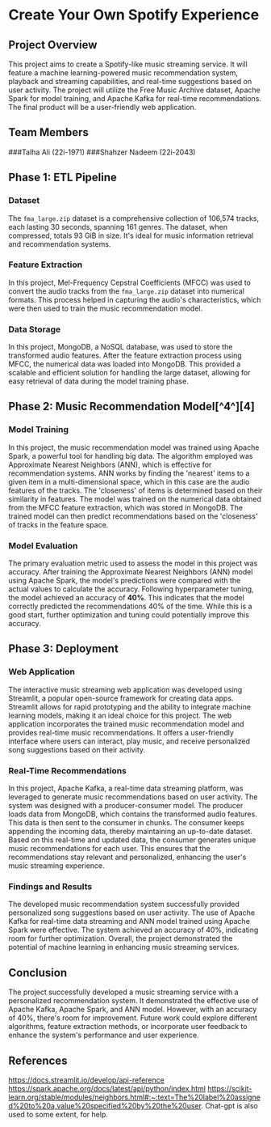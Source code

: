# Create Your Own Spotify Experience

## Project Overview
This project aims to create a Spotify-like music streaming service. It will feature a machine learning-powered music recommendation system, playback and streaming capabilities, and real-time suggestions based on user activity. The project will utilize the Free Music Archive dataset, Apache Spark for model training, and Apache Kafka for real-time recommendations. The final product will be a user-friendly web application.

## Team Members
###Talha Ali (22i-1971)
###Shahzer Nadeem (22i-2043)

## Phase 1: ETL Pipeline
### Dataset
The `fma_large.zip` dataset is a comprehensive collection of 106,574 tracks, each lasting 30 seconds, spanning 161 genres. The dataset, when compressed, totals 93 GiB in size. It's ideal for music information retrieval and recommendation systems.

### Feature Extraction
In this project, Mel-Frequency Cepstral Coefficients (MFCC) was used to convert the audio tracks from the `fma_large.zip` dataset into numerical formats. This process helped in capturing the audio's characteristics, which were then used to train the music recommendation model.

### Data Storage
In this project, MongoDB, a NoSQL database, was used to store the transformed audio features. After the feature extraction process using MFCC, the numerical data was loaded into MongoDB. This provided a scalable and efficient solution for handling the large dataset, allowing for easy retrieval of data during the model training phase.

## Phase 2: Music Recommendation Model[^4^][4]
### Model Training
In this project, the music recommendation model was trained using Apache Spark, a powerful tool for handling big data. The algorithm employed was Approximate Nearest Neighbors (ANN), which is effective for recommendation systems. ANN works by finding the 'nearest' items to a given item in a multi-dimensional space, which in this case are the audio features of the tracks. The 'closeness' of items is determined based on their similarity in features. The model was trained on the numerical data obtained from the MFCC feature extraction, which was stored in MongoDB. The trained model can then predict recommendations based on the 'closeness' of tracks in the feature space.

### Model Evaluation
The primary evaluation metric used to assess the model in this project was accuracy. After training the Approximate Nearest Neighbors (ANN) model using Apache Spark, the model's predictions were compared with the actual values to calculate the accuracy. Following hyperparameter tuning, the model achieved an accuracy of **40%**. This indicates that the model correctly predicted the recommendations 40% of the time. While this is a good start, further optimization and tuning could potentially improve this accuracy.

## Phase 3: Deployment
### Web Application
The interactive music streaming web application was developed using Streamlit, a popular open-source framework for creating data apps. Streamlit allows for rapid prototyping and the ability to integrate machine learning models, making it an ideal choice for this project. The web application incorporates the trained music recommendation model and provides real-time music recommendations. It offers a user-friendly interface where users can interact, play music, and receive personalized song suggestions based on their activity.

### Real-Time Recommendations
In this project, Apache Kafka, a real-time data streaming platform, was leveraged to generate music recommendations based on user activity. The system was designed with a producer-consumer model. The producer loads data from MongoDB, which contains the transformed audio features. This data is then sent to the consumer in chunks. The consumer keeps appending the incoming data, thereby maintaining an up-to-date dataset. Based on this real-time and updated data, the consumer generates unique music recommendations for each user. This ensures that the recommendations stay relevant and personalized, enhancing the user's music streaming experience.

### Findings and Results
The developed music recommendation system successfully provided personalized song suggestions based on user activity. The use of Apache Kafka for real-time data streaming and ANN model trained using Apache Spark were effective. The system achieved an accuracy of 40%, indicating room for further optimization. Overall, the project demonstrated the potential of machine learning in enhancing music streaming services.

## Conclusion
The project successfully developed a music streaming service with a personalized recommendation system. It demonstrated the effective use of Apache Kafka, Apache Spark, and ANN model. However, with an accuracy of 40%, there's room for improvement. Future work could explore different algorithms, feature extraction methods, or incorporate user feedback to enhance the system's performance and user experience.

## References
https://docs.streamlit.io/develop/api-reference
https://spark.apache.org/docs/latest/api/python/index.html
https://scikit-learn.org/stable/modules/neighbors.html#:~:text=The%20label%20assigned%20to%20a,value%20specified%20by%20the%20user.
Chat-gpt is also used to some extent, for help.
